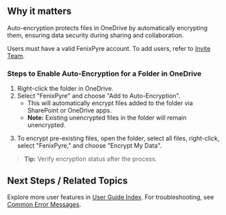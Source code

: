 
## Why it matters
Auto-encryption protects files in OneDrive by automatically encrypting them, ensuring data security during sharing and collaboration.

Users must have a valid FenixPyre account. To add users, refer to [Invite Team](/03-setup-&-installation/invite-team).

### Steps to Enable Auto-Encryption for a Folder in OneDrive

1. Right-click the folder in OneDrive.
2. Select "FenixPyre" and choose "Add to Auto-Encryption".
   - This will automatically encrypt files added to the folder via SharePoint or OneDrive apps.
   - **Note:** Existing unencrypted files in the folder will remain unencrypted.

<!-- IMG: ./media/05-user-guide/add-to-auto-encryption.png | Alt: Adding folder to auto-encryption in OneDrive -->

3. To encrypt pre-existing files, open the folder, select all files, right-click, select "FenixPyre," and choose "Encrypt My Data".

<!-- IMG: ./media/05-user-guide/encrypt-existing-files.png | Alt: Encrypting existing files in OneDrive -->

> **Tip:** Verify encryption status after the process.

## Next Steps / Related Topics
Explore more user features in [User Guide Index](/05-user-guide/index). For troubleshooting, see [Common Error Messages](/09-troubleshooting-&-faq/common-error-messages).
